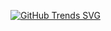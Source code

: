 [![GitHub Trends SVG](https://api.githubtrends.io/user/svg/stefan11111/langs)](https://githubtrends.io)
